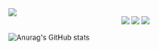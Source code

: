 <img src="https://capsule-render.vercel.app/api?type=waving&color=auto&height=200&section=header&text=개발자&nbsp;취업을&nbsp;희망하는&nbsp;이지훈&nbsp;입니다&fontSize=50" />
<div align="center">
	<img src="https://img.shields.io/badge/JS-F7DF1E?style=flat&logo=JavaScript&logoColor=white" />
	<img src="https://img.shields.io/badge/HTML5-E34F26?style=flat&logo=HTML5&logoColor=white" />
	<img src="https://img.shields.io/badge/CSS3-1572B6?style=flat&logo=CSS3&logoColor=white" />
</div>

![Anurag's GitHub stats](https://github-readme-stats.vercel.app/api?username=Ljihoon&show_icons=true&theme=radical)
